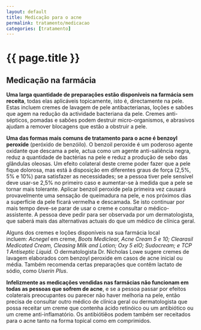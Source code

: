 ```yaml
---
layout: default
title: Medicação para o acne
permalink: tratamento/medicacao
categories: [tratamento]
---
```


# {{ page.title }}

## Medicação na farmácia

__Uma larga quantidade de preparações estão disponíveis na farmácia sem receita__, todas elas aplicáveis topicamente, isto é, directamente na pele. Estas incluem cremes de lavagem de pele antibacterianas, loções e sabões que agem na redução da actividade bacteriana da pele. Cremes anti-sépticos, pomadas e sabões podem destruir micro-organismos, e abrasivos ajudam a remover blocagens que estão a obstruir a pele.

__Uma das formas mais comuns de tratamento para o acne é benzoyl peroxide__ (peróxido de benzóilo). O benzoil peroxide é um poderoso agente oxidante que descama a pele, actua como um agente anti-saliência negra, reduz a quantidade de bactérias na pele e reduz a produção de sebo das glândulas oleosas. Um efeito colateral deste creme poder fazer que a pele fique dolorosa, mas está à disposição em diferentes graus de força (2,5%, 5% e 10%) para satisfazer as necessidades; se a pessoa tiver pele sensível deve usar-se 2,5% no primeiro caso e aumentar-se à medida que a pele se tornar mais tolerante. Aplicar benzoil peroxide pela primeira vez causará provavelmente uma sensação de queimadura na pele, e nos próximos dias a superfície da pele ficará vermelha e descamada. Se isto continuar por mais tempo deve-se parar de usar o creme e consultar o médico-assistente. A pessoa deve pedir para ser observada por um dermatologista, que saberá mais das alternativas actuais do que um médico de clínica geral.

Alguns dos cremes e loções disponíveis na sua farmácia local incluem: _Acnegel_ em creme, _Boots Mediclear, Acne Cream 5 e 10; Clearasil Medicated Cream, Cleasing Milk and Lotion; Oxy 5 elO; Sudocream; e TCP 1 Antiseptic Liquid._ O dermatologista Dr. Nicholas Lowe sugere cremes de lavagem elaborados com benzoyl peroxide em casos de acne inicial ou média. Também recomenda certas preparações que contêm lactato de sódio, como _Userin Plus_.

__Infelizmente as medicações vendidas nas farmácias não funcionam em todas as pessoas que sofrem de acne__, e se a pessoa passar por efeitos colaterais preocupantes ou parecer não haver melhoria na pele, então precisa de consultar outro médico de clínica geral ou dermatologista que possa receitar um creme que contenha ácido retinóico ou um antibiótico ou um creme anti-inflamatório. Os antibiótiêos podem também ser receitados para o acne tanto na forma topical como em comprimidos.

